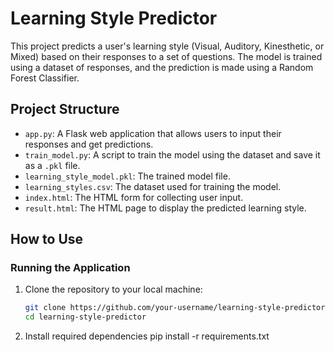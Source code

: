 # Learning Style Predictor

This project predicts a user's learning style (Visual, Auditory, Kinesthetic, or Mixed) based on their responses to a set of questions. The model is trained using a dataset of responses, and the prediction is made using a Random Forest Classifier.

## Project Structure

- `app.py`: A Flask web application that allows users to input their responses and get predictions.
- `train_model.py`: A script to train the model using the dataset and save it as a `.pkl` file.
- `learning_style_model.pkl`: The trained model file.
- `learning_styles.csv`: The dataset used for training the model.
- `index.html`: The HTML form for collecting user input.
- `result.html`: The HTML page to display the predicted learning style.

## How to Use

### Running the Application

1. Clone the repository to your local machine:
   ```bash
   git clone https://github.com/your-username/learning-style-predictor.git
   cd learning-style-predictor
   
2. Install required dependencies
pip install -r requirements.txt
